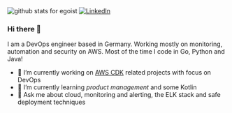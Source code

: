 <img  src="https://github-readme-stats.vercel.app/api?username=thomasklinger1234&show_icons=true&icon_color=0366d6&bg_color=ffffff&hide_title=true" alt="github stats for egoist">
<a href="https://www.linkedin.com/in/thomas-klinger-857668157/"><img alt="LinkedIn" src="https://img.shields.io/badge/linkedin%20-%230077B5.svg?&style=for-the-badge&logo=linkedin&logoColor=white"/></a>

### Hi there 👋

I am a DevOps engineer based in Germany. Working mostly on monitoring, automation and security on AWS. Most of the time I code in Go, Python and Java!

- 🔭 I’m currently working on [AWS CDK](https://github.com/aws/aws-cdk) related projects with focus on DevOps
- 🌱 I’m currently learning *product management* and some Kotlin
- 💬 Ask me about cloud, monitoring and alerting, the ELK stack and safe deployment techniques

<!--
**thomasklinger1234/thomasklinger1234** is a ✨ _special_ ✨ repository because its `README.md` (this file) appears on your GitHub profile.

Here are some ideas to get you started:

- 🔭 I’m currently working on ...
- 🌱 I’m currently learning ...
- 👯 I’m looking to collaborate on ...
- 🤔 I’m looking for help with ...
- 💬 Ask me about ...
- 📫 How to reach me: ...
- 😄 Pronouns: ...
- ⚡ Fun fact: ...
-->
